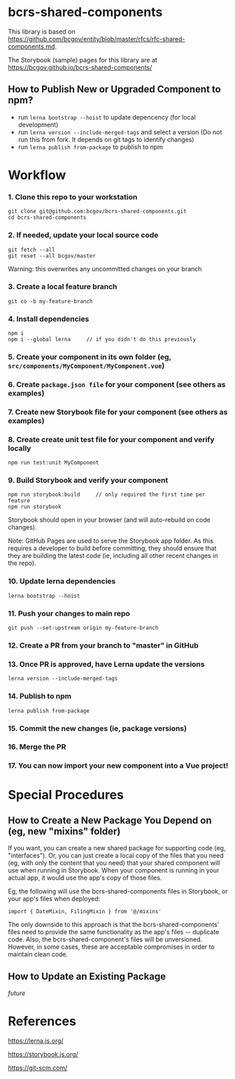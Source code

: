 # bcrs-shared-components

This library is based on https://github.com/bcgov/entity/blob/master/rfcs/rfc-shared-components.md.

The Storybook (sample) pages for this library are at https://bcgov.github.io/bcrs-shared-components/

## How to Publish New or Upgraded Component to npm?

- run `lerna bootstrap --hoist` to update depencency (for local development)
- run `lerna version --include-merged-tags` and select a version (Do not run this from fork. It depends on git tags to identify changes)
- run `lerna publish from-package` to publish to npm

# Workflow

### 1. Clone this repo to your workstation

```
git clone git@github.com:bcgov/bcrs-shared-components.git
cd bcrs-shared-components
```

### 2. If needed, update your local source code

```
git fetch --all
git reset --all bcgov/master
```
Warning: this overwrites any uncommitted changes on your branch

### 3. Create a local feature branch

```
git co -b my-feature-branch
```

### 4. Install dependencies

```
npm i
npm i --global lerna     // if you didn't do this previously
```

### 5. Create your component in its own folder (eg, `src/components/MyComponent/MyComponent.vue`)

### 6. Create `package.json file` for your component (see others as examples)

### 7. Create new Storybook file for your component (see others as examples)

### 8. Create create unit test file for your component and verify locally

```
npm run test:unit MyComponent
```

### 9. Build Storybook and verify your component

```
npm run storybook:build     // only required the first time per feature
npm run storybook
```

Storybook should open in your browser (and will auto-rebuild on code changes).

Note: GitHub Pages are used to serve the Storybook app folder. As this requires a developer to build before committing, they should ensure that they are building
the latest code (ie, including all other recent changes in the repo).

### 10. Update lerna dependencies

```
lerna bootstrap --hoist
```

### 11. Push your changes to main repo

```
git push --set-upstream origin my-feature-branch
```

### 12. Create a PR from your branch to "master" in GitHub

### 13. Once PR is approved, have Lerna update the versions

```
lerna version --include-merged-tags
```

### 14. Publish to npm

```
lerna publish from-package
```

### 15. Commit the new changes (ie, package versions)

### 16. Merge the PR

### 17. You can now import your new component into a Vue project!

# Special Procedures

## How to Create a New Package You Depend on (eg, new "mixins" folder)

If you want, you can create a new shared package for supporting code (eg, "interfaces"). Or,
you can just create a local copy of the files that you need (eg, with only the content that
you need) that your shared component will use when running in Storybook. When your component is running in your actual app, it would use the app's copy of those files.

Eg, the following will use the bcrs-shared-components files in Storybook, or your app's files
when deployed:
```
import { DateMixin, FilingMixin } from '@/mixins'
```

The only downside to this approach is that the bcrs-shared-components' files need to provide the
same functionality as the app's files -- duplicate code. Also, the bcrs-shared-component's files
will be unversioned. However, in some cases, these are acceptable compromises in order to
maintain clean code.

## How to Update an Existing Package

_future_

# References

https://lerna.js.org/

https://storybook.js.org/

https://git-scm.com/
